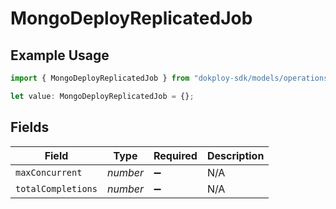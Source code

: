 # MongoDeployReplicatedJob

## Example Usage

```typescript
import { MongoDeployReplicatedJob } from "dokploy-sdk/models/operations";

let value: MongoDeployReplicatedJob = {};
```

## Fields

| Field              | Type               | Required           | Description        |
| ------------------ | ------------------ | ------------------ | ------------------ |
| `maxConcurrent`    | *number*           | :heavy_minus_sign: | N/A                |
| `totalCompletions` | *number*           | :heavy_minus_sign: | N/A                |
